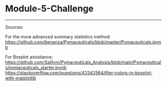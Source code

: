 # Module-5-Challenge

______________________________________
Sources:

For the more advanced summary statistics method:
https://github.com/benanza/Pymaceuticals/blob/master/Pymaceuticals.ipynb

 For Boxplot assistance:
 https://github.com/Salllym/Pymaceuticals_Analysis/blob/main/Pymaceuticals/pymaceuticals_starter.ipynb
 https://stackoverflow.com/questions/43342564/flier-colors-in-boxplot-with-matplotlib
